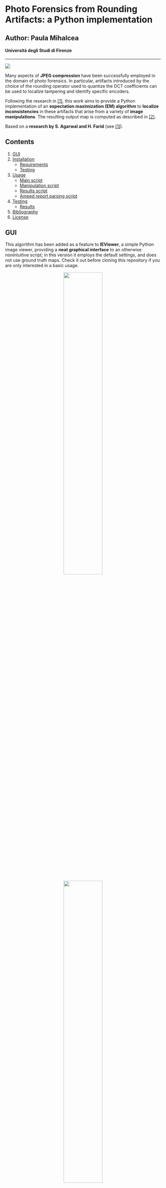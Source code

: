 # Photo Forensics from Rounding Artifacts: a Python implementation
## Author: Paula Mihalcea
#### Università degli Studi di Firenze

---

![](https://img.shields.io/github/repo-size/PaulaMihalcea/Photo-Forensics-from-Rounding-Artifacts)

Many aspects of **JPEG compression** have been successfully employed in
the domain of photo forensics. In particular, artifacts introduced by the choice of the rounding operator used to quantize the DCT coefficients can be used to localize tampering and identify specific encoders.

Following the research in [\[1\]](https://doi.org/10.1145/3369412.3395059), this work aims to provide a Python implementation of an **expectation maximization (EM) algorithm** to **localize inconsistencies** in these artifacts that arise from a variety of **image manipulations**. The resulting output map is computed as described in [\[2\]](https://doi.org/10.1109/WIFS.2017.8267641).

Based on a **research by S. Agarwal and H. Farid** (see [\[1\]](https://doi.org/10.1145/3369412.3395059)).

## Contents
1. [GUI](#gui)
2. [Installation](#installation)
    - [Requirements](#requirements)
    - [Testing](#testing)
3. [Usage](#usage)
   - [Main script](#main-script)
   - [Manipulation script](#manipulation-script)
   - [Results script](#results-script)
   - [Amped report parsing script](#amped-report-parsing-script)
4. [Testing](#testing)
   - [Results](#results)
5. [Bibliography](#bibliography)
6. [License](#license)

## GUI

This algorithm has been added as a feature to **IEViewer**, a simple Python image viewer, providing a **neat graphical interface** to an otherwise nonintuitive script; in this version it employs the default settings, and does not use ground truth maps. Check it out before cloning this repository if you are only interested in a basic usage.
   <p align="center"><img src="https://github.com/PaulaMihalcea/Photo-Forensics-from-Rounding-Artifacts/blob/master/screenshots/analyze_0.png" width="50%" height="50%"></p>
    <p align="center"><img src="https://github.com/PaulaMihalcea/Photo-Forensics-from-Rounding-Artifacts/blob/master/screenshots/analyze_1.png" width="50%" height="50%"></p>

## Installation

As a Python 3 application, this project has a few basic requirements in order to be up and running. In order to install them, the [`pip`](https://packaging.python.org/key_projects/#pip "pip") package installer is recommended, as it allows for the automatic installation of all requirements. Nonetheless, the latter have been listed in order to simplify an eventual manual installation.

It is assumed that Python 3 is already installed on the desired system.

1. Download the repository and navigate to its folder.

2. Install the requirements using `pip` from a terminal:

    ```
    pip install --upgrade -r requirements.txt
    ```

### Requirements

The following Python packages are required in order to run this program. Please note that versions are to be intended as minimum, or the latest compatible.

| Package | Version |
| :------------ | :------------ |
| [Python](https://www.python.org/) | 3.8 |
| [argparse](https://docs.python.org/3/library/argparse.html) | _latest_ |
| [decimal](https://docs.python.org/3/library/decimal.html) | _latest_ |
| [Matplotlib](https://matplotlib.org/) | 3.4.3 |
| [NumPy](https://numpy.org/) | 1.20.3 |
| [OpenCV](https://opencv.org/) | _latest_ |
| [os](https://docs.python.org/3/library/os.html) | _latest_ |
| [pandas](https://pandas.pydata.org/) | 1.3.3 |
| [Pillow](https://pillow.readthedocs.io/en/stable/) | 8.2.0 |
| [random](https://docs.python.org/3/library/random.html) | _latest_ |
| [scikit-learn](https://scikit-learn.org/stable/) | 1.0 |
| [sys](https://docs.python.org/3/library/sys.html) | _latest_ |
| [time](https://docs.python.org/3/library/time.html) | _latest_ |
| [tqdm](https://github.com/tqdm/tqdm) | 4.62.3 |

### Testing
This project has been written and tested using [Python 3.8](https://www.python.org/downloads/release/python-380/) on a Windows 10 Pro machine.

## Usage

### Main script

Run from a terminal specifying the path to the image to be analyzed, as follows:

```
python3 main.py "path/to/image/image_file.jpg"
```

Optional arguments:
- `--win_size`: window size in pixel (default: `64`), must be a multiple of 8;
- `--stop_threshold`: expectation-maximization algorithm stop threshold (default: `1e-3`);
- `--prob_r_b_in_c1`: expectation-maximization algorithm probability of _r_ conditioned by _b_ belonging to _C<sub>1</sub>_ (default: `0.5`);
- `--interpolate`: interpolate missing pixel values, aka NaNs generated from divisions in the EM algorithm, using the function from [\[3\]](https://stackoverflow.com/a/68558547), otherwise replace them with `0.5` (default: `False`). _Warning: slows down the program significantly_;
- `--show`: show the resulting output map (default: `True`);
- `--save`: save the resulting output map in the `results` folder (default: `False`);
- `--show_roc_plot`: show the plot of the ROC curve (default: `False`);
- `--save_roc_plot`: save the plot of the ROC curve in the `results` folder (default: `False`);
- `--show_diff_plot`: show the plot of the difference between successive estimates of template _c_ (default: `False`);
- `--save_diff_plot`: save the plot of the difference between successive estimates of template _c_ in the `results` folder (default: `False`);
- `--verbose`: show progress in terminal (default: `True`).

Example call with optional arguments:
```
python3 main.py "images/my_photo.jpg" --win_size=256 --stop_threshold=1e-2 --save=True
```

### Manipulation script

This script generates **manipulated images** and their respective **ground truth masks** from a given directory (`path/to/images/`) in four subdirectories (`path/to/images/manip_jpeg`, `path/to/images/manip_png`, `path/to/images/manip_jpeg/ground_truth` and `path/to/images/manip_png/ground_truth`), as described in [\[1\]](https://doi.org/10.1145/3369412.3395059).

Specifically, for every original image the script generates **80 manipulated images** (ground truth masks excluded), one for each:

- manipulation type:
  - **copy-move**;
  - **median filter**: 3x3 OpenCV median filter;
  - **rotation**: random rotation of 10 to 80 degrees;
  - **content-aware fill**: OpenCV `inpaint()` function [\[4\]](https://docs.opencv.org/4.5.2/d7/d8b/group__photo__inpaint.html) with Telea method [\[5\]](https://doi.org/10.1080/10867651.2004.10487596);
- **region size**: 512 px, 256 px, 128 px and 64 px;
- **JPEG quality**: a random quality chosen from each of the ranges \[60, 70\], \[71, 80\], \[81, 90\] and \[91, 100\];
- **save format**: PNG and JPEG (OpenCV `imwrite()` function [\[6\]](https://docs.opencv.org/4.5.2/d4/da8/group__imgcodecs.html#gabbc7ef1aa2edfaa87772f1202d67e0ce)).

The script can be run with:

```
python3 manipulation.py "path/to/images/"
```

### Results script

This script generates the plots shown in figures 6 and 7 of [\[1\]](https://doi.org/10.1145/3369412.3395059) (except for figure _7(d)_) using images manipulated as explained in the same paper. It can be used to either analyze images in a given directory and save the results as CSV files in a `results` subfolder, or to create the plots from existing CSV files.

Along with the figures mentioned, this code also creates three additional plots showing the mean ROC curve by dimples strength, assuming that this information is available.

In order to analyze all images and generate CSV result files, the script can be run with:

```
python3 results.py True --dir_path="path/to/images/"
```

Optional arguments:
- `--win_size`: window size in pixel (default: `64`). Agarwal & Farid use `64`, `128` and `256`, for three different sets of experiments [\[1\]](https://doi.org/10.1145/3369412.3395059).

As mentioned, the script can also be used to create plots from existing results, assuming they have been generated with the previous command and exist as CSV files in the `results` subfolder:

```
python3 results.py False --res_path="path/to/results/results_file.csv"
```

Optional arguments:
- `--show_plots`: show the results' plots (default: `True`);
- `--save_plots`: save the results' plots in the results' folder (default: `True`).

All ROC curves in this project have been calculated with a specially optimized version of the function from [\[8\]](https://stackoverflow.com/a/61323665), in order to get a fixed number of thresholds and easily calculate the average ROC curve.

### Amped report parsing script

This script parses an Amped Authenticate HTML report [\[7\]](https://ampedsoftware.com/authenticate) containing information about the dimples' strength of an image dataset, and saves its contents to a CSV file (`results/report.csv`) for easier indexing.  Only selects images containing dimples stronger than 15 with offset [0, 0] are selected.

After the creation of the CSV report, the program can be used to randomly select _n_ images for each of three dimples strength ranges, in order to provide new dataset partitions for further data insight:
- **low dimple strength**: \[15, 30\];
- **medium dimple strength**: \[31, 45\];
- **high dimple strength**: >= 45.

**Note:** This is a highly situational script, and as such has not been optimized for command line execution: variables must be inserted manually into the code before execution. It has only been included for completeness' sake.

## Testing
This project has been successfully tested on the following platforms:
- Windows 10 Pro.

All tests were generated using a dataset kindly provided by **ing. Marco Fontani** (Amped Software) through **prof. Alessandro Piva** (Università degli Studi di Firenze).

### Results

<p align="center"><img src="https://github.com/PaulaMihalcea/Photo-Forensics-from-Rounding-Artifacts/blob/master/results/results_roc_plot.png" width="110%" height="110%"></p>

**<p align="center">Average ROC by manipulation size.</p>**

<p align="center"><img src="https://github.com/PaulaMihalcea/Photo-Forensics-from-Rounding-Artifacts/blob/master/results/results_manip_type_plot.png" width="80%" height="80%"></p>
<p align="center"><img src="https://github.com/PaulaMihalcea/Photo-Forensics-from-Rounding-Artifacts/blob/master/results/legend_manip_size.png" width="40%" height="40%"></p>

**<p align="center">AUC by manipulation type.</p>**

<p align="center"><img src="https://github.com/PaulaMihalcea/Photo-Forensics-from-Rounding-Artifacts/blob/master/results/results_win_size_plot.png" width="80%" height="80%"></p>
<p align="center"><img src="https://github.com/PaulaMihalcea/Photo-Forensics-from-Rounding-Artifacts/blob/master/results/legend_manip_size.png" width="40%" height="40%"></p>

**<p align="center">AUC by EM algorithm window size.</p>**

<p align="center"><img src="https://github.com/PaulaMihalcea/Photo-Forensics-from-Rounding-Artifacts/blob/master/results/results_jpeg_quality_plot.png" width="80%" height="80%"></p>
<p align="center"><img src="https://github.com/PaulaMihalcea/Photo-Forensics-from-Rounding-Artifacts/blob/master/results/legend_manip_size.png" width="40%" height="40%"></p>

**<p align="center">AUC by JPEG quality.</p>**

<p align="center"><img src="https://github.com/PaulaMihalcea/Photo-Forensics-from-Rounding-Artifacts/blob/master/results/results_roc_dimples_lo_plot.png" width="110%" height="110%"></p>

**<p align="center">Low strength dimples average ROC by manipulation size.</p>**

<p align="center"><img src="https://github.com/PaulaMihalcea/Photo-Forensics-from-Rounding-Artifacts/blob/master/results/results_roc_dimples_md_plot.png" width="110%" height="110%"></p>

**<p align="center">Medium strength dimples average ROC by manipulation size.</p>**

<p align="center"><img src="https://github.com/PaulaMihalcea/Photo-Forensics-from-Rounding-Artifacts/blob/master/results/results_roc_dimples_hi_plot.png" width="110%" height="110%"></p>

**<p align="center">High strength dimples average ROC by manipulation size.</p>**

## Bibliography
[\[1\]](https://doi.org/10.1145/3369412.3395059) Shruti Agarwal and Hany Farid. 2020. **Photo Forensics From Rounding Artifacts.** In Proceedings of the 2020 ACM Workshop on Information Hiding and Multimedia Security (IH&MMSec '20). Association for Computing Machinery, New York, NY, USA, 103–114, DOI:[10.1145/3369412.3395059](https://doi.org/10.1145/3369412.3395059)

[\[2\]](https://doi.org/10.1109/WIFS.2017.8267641) Shruti Agarwal and Hany Farid. 2017. **Photo Forensics from JPEG Dimples.** 2017 IEEE Workshop on Information Forensics and Security (WIFS), pp. 1-6, DOI:[10.1109/WIFS.2017.8267641](https://doi.org/10.1109/WIFS.2017.8267641)

[\[3\]](https://stackoverflow.com/a/68558547) Sam De Meyer, **[interpolate missing values 2d python](https://stackoverflow.com/questions/37662180/interpolate-missing-values-2d-python)**, 2021

[\[4\]](https://docs.opencv.org/4.5.2/d7/d8b/group__photo__inpaint.html) OpenCV, **Inpainting**, OpenCV Documentation

[\[5\]](https://doi.org/10.1080/10867651.2004.10487596) Alexandru Telea, **An image inpainting technique based on the fast marching method**, Journal of graphics tools, 9(1):23–34, 2004, DOI:[10.1080/10867651.2004.10487596](https://doi.org/10.1080/10867651.2004.10487596)

[\[6\]](https://docs.opencv.org/4.5.2/d4/da8/group__imgcodecs.html#gabbc7ef1aa2edfaa87772f1202d67e0ce) OpenCV, **imwrite()**, OpenCV Documentation

[\[7\]](https://ampedsoftware.com/authenticate) Amped Software, **Amped Authenticate**, 09.2021

[\[8\]](https://stackoverflow.com/a/61323665) Flavia Giammarino, **[How to calculate TPR and FPR in Python without using sklearn?](https://stackoverflow.com/a/61323665)**, 2020

## License
This work is licensed under a [Creative Commons “Attribution-NonCommercial-ShareAlike 4.0 International”](https://creativecommons.org/licenses/by-nc-sa/4.0/deed.en) license. More details are available in the [LICENSE](./LICENSE) file. All rights regarding the theory behind the EM algorithm reserved to the original paper's authors.
